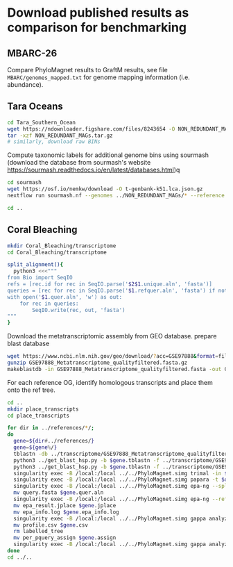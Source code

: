 Download published results as comparison for benchmarking
====================
MBARC-26
----------
Compare PhyloMagnet results to GraftM results, see file `MBARC/genomes_mapped.txt` for genome mapping information (i.e. abundance).

Tara Oceans
----------
```bash
cd Tara_Southern_Ocean
wget https://ndownloader.figshare.com/files/8243654 -O NON_REDUNDANT_MAGs.tar.gz
tar -xzf NON_REDUNDANT_MAGs.tar.gz
# similarly, download raw BINs

```
Compute taxonomic labels for additional genome bins using sourmash (download the database from sourmash's website https://sourmash.readthedocs.io/en/latest/databases.html)q
```bash
cd sourmash
wget https://osf.io/nemkw/download -O t-genbank-k51.lca.json.gz
nextflow run sourmash.nf --genomes ../NON_REDUNDANT_MAGs/* --reference genbank-k51.lca.json.gz --outdir signatures-MAGS -qs 35

cd ..
```
Coral Bleaching
---------------

```bash
mkdir Coral_Bleaching/transcriptome
cd Coral_Bleaching/transcriptome

split_alignment(){
  python3 <<<"""
from Bio import SeqIO
refs = [rec.id for rec in SeqIO.parse('$2$1.unique.aln', 'fasta')]
queries = [rec for rec in SeqIO.parse('$1.refquer.aln', 'fasta') if not rec.id in refs]
with open('$1.quer.aln', 'w') as out:
    for rec in queries:
        SeqIO.write(rec, out, 'fasta')
"""
}
```
Download the metatranscriptomic assembly from GEO database. prepare blast database
```bash
wget https://www.ncbi.nlm.nih.gov/geo/download/?acc=GSE97888&format=file&file=GSE97888%5FMetatranscriptome%5Fqualityfiltered%2Efasta%2Egz
gunzip GSE97888_Metatranscriptome_qualityfiltered.fasta.gz
makeblastdb -in GSE97888_Metatranscriptome_qualityfiltered.fasta -out GSE97888_Metatranscriptome_qualityfiltered.db -dbtype nucl

```
For each reference OG, identify homologous transcripts and place them onto the ref tree.
```bash
cd ..
mkdir place_transcripts
cd place_transcripts

for dir in ../references/*/;
do
  gene=${dir#../references/}
  gene=${gene%/}
  tblastn -db ../transcriptome/GSE97888_Metatranscriptome_qualityfiltered.db -num_threads 30 -query $dir$gene.unique.fasta -evalue 1e-15 -outfmt '6 qseqid sseqid pident length mismatch gapopen qstart qend sstart send sframe evalue bitscore' -out $gene.tblastn
  python3 ../get_blast_hsp.py -b $gene.tblastn -f ../transcriptome/GSE97888_Metatranscriptome_qualityfiltered.fasta -o $gene.hits --translate -n qseqid sseqid pident length mismatch gapopen qstart qend sstart send sframe evalue bitscore
  python3 ../get_blast_hsp.py -b $gene.tblastn -f ../transcriptome/GSE97888_Metatranscriptome_qualityfiltered.fasta -o $gene.nucl.hits -n qseqid sseqid pident length mismatch gapopen qstart qend sstart send sframe evalue bitscore
  singularity exec -B /local:/local ../../PhyloMagnet.simg trimal -in $dir$gene.unique.aln -out $gene.ref.phy -phylip
  singularity exec -B /local:/local ../../PhyloMagnet.simg papara -t $dir$gene.treefile -s $gene.ref.phy -q $gene.hits -a -n $gene -r
  singularity exec -B /local:/local ../../PhyloMagnet.simg epa-ng --split $gene.ref.phy papara_alignment.$gene
  mv query.fasta $gene.quer.aln
  singularity exec -B /local:/local ../../PhyloMagnet.simg epa-ng --ref-msa $dir$gene.unique.aln --tree $dir$gene.treefile --query $gene.quer.aln --model $dir$gene.modelfile --no-heur --threads 10
  mv epa_result.jplace $gene.jplace
  mv epa_info.log $gene.epa_info.log
  singularity exec -B /local:/local ../../PhyloMagnet.simg gappa analyze assign --jplace-path $gene.jplace --taxon-file $dir$gene.taxid.map --threads 10
  mv profile.csv $gene.csv
  rm labelled_tree
  mv per_pquery_assign $gene.assign
  singularity exec -B /local:/local ../../PhyloMagnet.simg gappa analyze graft --name-prefix 'Q_' --jplace-path $gene.jplace --threads 10
done
cd ../..
```
